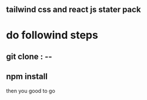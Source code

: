 ## tailwind css and react js stater pack


# do followind steps

## git clone : --

## npm install

then you good to go
